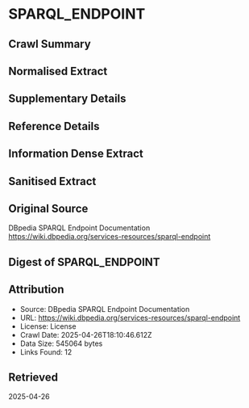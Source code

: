 # SPARQL_ENDPOINT

## Crawl Summary


## Normalised Extract


## Supplementary Details


## Reference Details


## Information Dense Extract


## Sanitised Extract


## Original Source
DBpedia SPARQL Endpoint Documentation
https://wiki.dbpedia.org/services-resources/sparql-endpoint

## Digest of SPARQL_ENDPOINT



## Attribution
- Source: DBpedia SPARQL Endpoint Documentation
- URL: https://wiki.dbpedia.org/services-resources/sparql-endpoint
- License: License
- Crawl Date: 2025-04-26T18:10:46.612Z
- Data Size: 545064 bytes
- Links Found: 12

## Retrieved
2025-04-26
